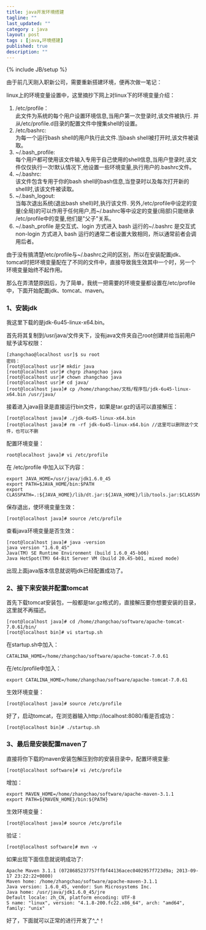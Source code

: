 ```yaml
---
title: java开发环境搭建
tagline: ""
last_updated: ""
category : java
layout: post
tags : [java,环境搭建]
published: true
description: ""
---
```

{% include JB/setup %}

由于前几天刚入职新公司，需要重新搭建环境，便再次做一笔记：  

linux上的环境变量设置中，这里摘抄下网上对linux下的环境变量介绍：  

1. /etc/profile：  
 此文件为系统的每个用户设置环境信息,当用户第一次登录时,该文件被执行. 并从/etc/profile.d目录的配置文件中搜集shell的设置。  
2. /etc/bashrc:  
为每一个运行bash shell的用户执行此文件.当bash shell被打开时,该文件被读取。  
3. ~/.bash_profile:  
 每个用户都可使用该文件输入专用于自己使用的shell信息,当用户登录时,该文件仅仅执行一次!默认情况下,他设置一些环境变量,执行用户的.bashrc文件。  
4. ~/.bashrc:  
该文件包含专用于你的bash shell的bash信息,当登录时以及每次打开新的shell时,该该文件被读取。  
5. ~/.bash_logout:  
当每次退出系统(退出bash shell)时,执行该文件. 另外,/etc/profile中设定的变量(全局)的可以作用于任何用户,而~/.bashrc等中设定的变量(局部)只能继承 /etc/profile中的变量,他们是"父子"关系。  
6. ~/.bash_profile 是交互式、login 方式进入 bash 运行的~/.bashrc 是交互式 non-login 方式进入 bash 运行的通常二者设置大致相同，所以通常前者会调用后者。  

由于没有搞清楚/etc/profile与~/.bashrc之间的区别，所以在安装配置jdk、tomcat时把环境变量配在了不同的文件中，直接导致我生效其中一个时，另一个环境变量始终不起作用。  

那么在弄清楚原因后，为了简单，我统一把需要的环境变量都设置在/etc/profile中，下面开始配置jdk、tomcat、maven。  

### 1、安装jdk  
我这里下载的是jdk-6u45-linux-x64.bin。  

首先将其复制到/usr/java/文件夹下，没有java文件夹自己root创建并给当前用户赋予读写权限：  

```shell
[zhangchao@localhost usr]$ su root
密码：
[root@localhost usr]# mkdir java
[root@localhost usr]# chgrp zhangchao java
[root@localhost usr]# chown zhangchao java
[root@localhost usr]# cd java/
[root@localhost java]# cp /home/zhangchao/文档/程序包/jdk-6u45-linux-x64.bin /usr/java/
```

接着进入java目录是直接运行bin文件，如果是tar.gz的话可以直接解压：  

```shell
[root@localhost java]# ./jdk-6u45-linux-x64.bin
[root@localhost java]# rm -rf jdk-6u45-linux-x64.bin //这里可以删除这个文件，也可以不删
```

配置环境变量：  

```shell
root@localhost java]# vi /etc/profile
```

在 /etc/profile 中加入以下内容：  

```shell
export JAVA_HOME=/usr/java/jdk1.6.0_45
export PATH=$JAVA_HOME/bin:$PATH
export CLASSPATH=.:${JAVA_HOME}/lib/dt.jar:${JAVA_HOME}/lib/tools.jar:$CLASSPATH
```

保存退出，使环境变量生效：  

```shell
[root@localhost java]# source /etc/profile
```

查看java环境变量是否生效：  

```shell
[root@localhost java]# java -version
java version "1.6.0_45"
Java(TM) SE Runtime Environment (build 1.6.0_45-b06)
Java HotSpot(TM) 64-Bit Server VM (build 20.45-b01, mixed mode)
```

出现上面java版本信息就说明jdk已经配置成功了。  

### 2、接下来安装并配置tomcat  
首先下载tomcat安装包，一般都是tar.gz格式的，直接解压要你想要安装的目录，这里就不再描述。  

```shell
[root@localhost java]# cd /home/zhangchao/software/apache-tomcat-7.0.61/bin/
[root@localhost bin]# vi startup.sh
```

在startup.sh中加入：  

```shell
CATALINA_HOME=/home/zhangchao/software/apache-tomcat-7.0.61
```

在/etc/profile中加入：  

```shell
export CATALINA_HOME=/home/zhangchao/software/apache-tomcat-7.0.61
```

生效环境变量：  

```shell
[root@localhost java]# source /etc/profile
```

好了，启动tomcat，在浏览器输入http://localhost:8080/看是否成功：  

```shell
[root@localhost bin]# ./startup.sh
```

### 3、最后是安装配置maven了  
直接将你下载的maven安装包解压到你的安装目录中，配置环境变量:  

```shell
[root@localhost software]# vi /etc/profile
```

增加：  

```shell
export MAVEN_HOME=/home/zhangchao/software/apache-maven-3.1.1
export PATH=${MAVEN_HOME}/bin:${PATH}
```

生效环境变量：  

```shell
[root@localhost java]# source /etc/profile
```

验证：  

```shell
[root@localhost software]# mvn -v
```

如果出现下面信息就说明成功了:  

```shell
Apache Maven 3.1.1 (0728685237757ffbf44136acec0402957f723d9a; 2013-09-17 23:22:22+0800)
Maven home: /home/zhangchao/software/apache-maven-3.1.1
Java version: 1.6.0_45, vendor: Sun Microsystems Inc.
Java home: /usr/java/jdk1.6.0_45/jre
Default locale: zh_CN, platform encoding: UTF-8
S name: "linux", version: "4.1.8-200.fc22.x86_64", arch: "amd64", family: "unix"
```

好了，下面就可以正常的进行开发了^_^！
